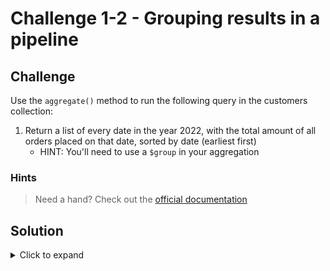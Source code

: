 # Challenge 1-2 - Grouping results in a pipeline

## Challenge

Use the `aggregate()` method to run the following query in the customers collection:

1. Return a list of every date in the year 2022, with the total amount of all orders placed on that date, sorted by date (earliest first)
   - HINT: You'll need to use a `$group` in your aggregation

### Hints

> Need a hand? Check out the [official documentation](https://www.mongodb.com/docs/manual/core/aggregation-pipeline/)

## Solution

<details>
  <summary>Click to expand</summary>

```javascript
db.orders.aggregate([
  {
    $match:
    {
      "date": { $gte: new ISODate("2022-01-01"), $lt: new ISODate("2022-12-31") }
    }
  },
  {
    $group:
    {
      _id: { $dateToString: { format: "%Y-%m-%d", date: "$date" } },
      amount: { $sum: "$amount" },
    }
  },
  {
    $sort: { amount: -1 }
  }
])
```

### Expected Output

```javascript
[
  { _id: '2022-07-11', amount: Decimal128("299.50") },
  { _id: '2022-07-10', amount: Decimal128("75.94") },
  { _id: '2022-08-20', amount: Decimal128("45.99") },
  { _id: '2022-07-20', amount: Decimal128("45.94") },
  { _id: '2022-08-30', amount: Decimal128("5.99") }
]
```

</details>
